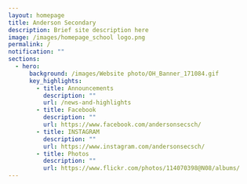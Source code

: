 ```yaml
---
layout: homepage
title: Anderson Secondary
description: Brief site description here
image: /images/homepage_school logo.png
permalink: /
notification: ""
sections:
  - hero:
      background: /images/Website photo/OH_Banner_171084.gif
      key_highlights:
        - title: Announcements
          description: ""
          url: /news-and-highlights
        - title: Facebook
          description: ""
          url: https://www.facebook.com/andersonsecsch/
        - title: INSTAGRAM
          description: ""
          url: https://www.instagram.com/andersonsecsch/
        - title: Photos
          description: ""
          url: https://www.flickr.com/photos/114070398@N08/albums/
---
```

